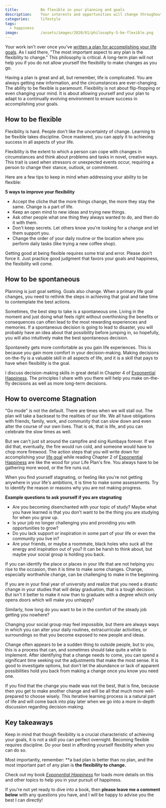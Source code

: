 ```yaml
---
title:			Be flexible in your planning and goals
description:	Your interests and opportunities will change throughout your life, make sure your goals 
categories:		lifestyle
tags:
  - happiness
image:			/assets/images/2020/01/philosophy-5-be-flexible.png
---
```



Your work isn't over once you've [written a plan for accomplishing your life goals](/the-fourth-philosophy-a-bad-plan-is-better-than-no-plan). As I said there, "The most important aspect to any plan is the flexibility to change." This philosophy is critical. A long-term plan will not help you if you do not allow yourself the flexibility to make changes as you go. 

Having a plan is great and all, but remember, life is complicated. You are always getting new information, and the circumstances are ever-changing. The ability to be flexible is paramount. Flexibility is not about flip-flopping or even changing your mind. It is about allowing yourself and your plan to adapt to a continually evolving environment to ensure success in accomplishing your goals.

## How to be flexible 

Flexibility is hard. People don't like the uncertainty of change. Learning to be flexible takes discipline. Once mastered, you can apply it to achieving success in all aspects of your life.

Flexibility is the extent to which a person can cope with changes in circumstances and think about problems and tasks in novel, creative ways. This trait is used when stressors or unexpected events occur, requiring a person to change their stance, outlook, or commitment. 

Here are a few tips to keep in mind when addressing your ability to be flexible: 

**5 ways to improve your flexibility**
- Accept the cliche that the more things change, the more they stay the same. Change is a part of life.
- Keep an open mind to new ideas and trying new things.
- Ask other people what one thing they always wanted to do, and then do it with them.
- Don't keep secrets. Let others know you're looking for a change and let them support you.
- Change the order of your daily routine or the location where you perform daily tasks (like trying a new coffee shop).

Getting good at being flexible requires some trial and error. Please don't force it. Just practice good judgment that favors your goals and happiness, the flexibility will come.

## How to be spontaneous 

Planning is just goal setting. Goals also change. When a primary life goal changes, you need to rethink the steps in achieving that goal and take time to contemplate the best actions. 

Sometimes, the best step to take is a spontaneous one. Living in the moment and just doing what feels right without overthinking the benefits or consequences can often lead to the most rewarding experiences and memories. If a spontaneous decision is going to lead to disaster, you will probably have an idea about that possibility before jumping in, so hopefully, you will also intuitively make the best spontaneous decision. 

Spontaneity gets more comfortable as you gain life experiences. This is because you gain more comfort in your decision-making. Making decisions on-the-fly is a valuable skill in all aspects of life, and it is a skill that pays to have when flexibility is the goal. 

I discuss decision-making skills in great detail in Chapter 4 of [Exponential Happiness](/book). The principles I share with you there will help you make on-the-fly decisions as well as more long-term decisions.

## How to overcome Stagnation 

"Go mode" is not the default. There are times when we will stall out. The plan will take a backseat to the realities of our life. We all have obligations with friends, family, work, and community that can slow down and even alter the course of our own lives. That is ok, that is life, and you can celebrate the slow times as well. 

But we can't just sit around the campfire and sing Kumbaya forever. If we did that, eventually, the fire would run cold, and someone would have to chop more firewood. The action steps that you will write down for accomplishing your [life goal](/life-goals-exercise) while reading Chapter 2 of [Exponential Happiness](/book) are like the wood for your Life Plan's fire. You always have to be gathering more wood, or the fire runs out.

When you find yourself stagnating, or feeling like you're not getting anywhere in your life's ambitions, it is time to make some assessments. Try to identify the reason or reasons why you are not making progress. 

**Example questions to ask yourself if you are stagnating**
- Are you becoming disenchanted with your topic of study? Maybe what you have learned is that you don't want to be the thing you are studying for when you grow up. 
- Is your job no longer challenging you and providing you with opportunities to grow? 
- Do you lack support or inspiration in some part of your life or even the community you live in? 
- Are your friends, or maybe a roommate, black holes who suck all the energy and inspiration out of you? It can be harsh to think about, but maybe your social group is holding you back. 

If you can identify the place or places in your life that are not helping you rise to the occasion, then it is time to make some changes. Change, especially worthwhile change, can be challenging to make in the beginning.

If you are in your final year of university and realize that you need a drastic change in your studies that will delay graduation, that is a tough decision. But isn't it better to make it now than to graduate with a degree which only opens doors which will make you unhappy? 

Similarly, how long do you want to be in the comfort of the steady job getting you nowhere? 

Changing your social group may feel impossible, but there are always ways in which you can alter your daily routines, extracurricular activities, or surroundings so that you become exposed to new people and ideas.

Change often appears to be a sudden thing to outside people, but to you, this is a process that can, and sometimes should take quite a while to implement. After identifying that a change needs to come, you can spend a significant time seeking out the adjustments that make the most sense. It is good to investigate options, but don't let the abundance or lack of apparent possibilities hold you back from making a change once you know you need one. 

If you find that the change you made was not the best, that is fine, because then you get to make another change and will be all that much more well-prepared to choose wisely. This iterative learning process is a natural part of life and will come back into play later when we go into a more in-depth discussion regarding decision-making. 

## Key takeaways 

Keep in mind that though flexibility is a crucial characteristic of achieving your goals, it is not a skill you can perfect overnight. Becoming flexible requires discipline. Do your best in affording yourself flexibility when you can do so.

Most importantly, remember: **a bad plan is better than no plan, and the most important part of any plan is **the flexibility to change.**

Check out my book [*Exponential Happiness*](/book) for loads more details on this and other topics to help you in your pursuit of happiness. 

If you're not yet ready to dive into a book, then **please leave me a comment below** with any questions you have, and I will be happy to advise you the best I can directly! 